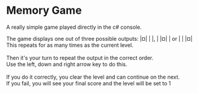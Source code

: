 # Memory Game
A really simple game played directly in the c# console.

The game displays one out of three possible outputs: |¤|  |  |, |  |¤|  | or |  |  |¤|
<br>
This repeats for as many times as the current level.
<br>
<br>
Then it's your turn to repeat the output in the correct order.
<br>
Use the left, down and right arrow key to do this.
<br>
<br>
If you do it correctly, you clear the level and can continue on the next.
<br>
If you fail, you will see your final score and the level will be set to 1
